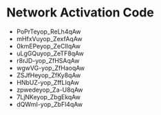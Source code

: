 # Network Activation Code
* PoPrTeyop_ReLh4qAw
* mHfxVuyop_ZexfAqAw
* 0kmEPeyop_ZeClIqAw
* uLgGQuyop_ZeTF8qAw
* r8rJD-yop_ZfHSAqAw
* wgwVG-yop_ZfHaoqAw
* ZSJfHeyop_ZfKy8qAw
* HNbUZ-yop_ZffLIqAw
* zpwedeyop_Za-U8qAw
* 7LjNKeyop_ZbgEkqAw
* dQWmI-yop_ZbFl4qAw